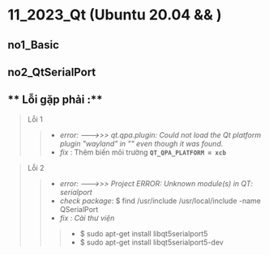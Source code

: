 # 11_2023_Qt (Ubuntu 20.04 && )

## **no1_Basic**


## **no2_QtSerialPort**

## ** Lỗi gặp phải :**
> Lỗi 1
>>- _error: --->>> qt.qpa.plugin: Could not load the Qt platform plugin "wayland" in "" even though it was found._
>>- _fix_ : Thêm biến môi trường  **```QT_QPA_PLATFORM = xcb```**

> Lỗi 2
>>- _error: --->>> Project ERROR: Unknown module(s) in QT: serialport_
>>- _check package_: $ find /usr/include /usr/local/include -name QSerialPort 
>>- _fix : Cài thư viện_
>>>- $ sudo apt-get install libqt5serialport5
>>>- $ sudo apt-get install libqt5serialport5-dev

 
